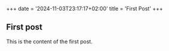 +++
date = '2024-11-03T23:17:17+02:00'
title = 'First Post'
+++

## First post

This is the content of the first post.
